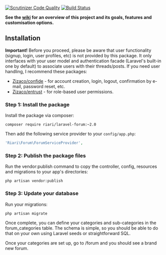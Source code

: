 [![Scrutinizer Code Quality](https://scrutinizer-ci.com/g/Riari/laravel-forum/badges/quality-score.png?b=master)](https://scrutinizer-ci.com/g/Riari/laravel-forum/?branch=master)
[![Build Status](https://scrutinizer-ci.com/g/Riari/laravel-forum/badges/build.png?b=master)](https://scrutinizer-ci.com/g/Riari/laravel-forum/build-status/master)

**See the [wiki](https://github.com/Riari/laravel-forum/wiki) for an overview of this project and its goals, features and customisation options.**

## Installation

**Important!** Before you proceed, please be aware that user functionality (signup, login, user profiles, etc) is not provided by this package. It only interfaces with your user model and authentication facade (Laravel's built-in one by default) to associate users with their threads/posts. If you need user handling, I recommend these packages:

 * [Zizaco/confide](https://github.com/Zizaco/confide) - for account creation, login, logout, confirmation by e-mail, password reset, etc.
 * [Zizaco/entrust](https://github.com/Zizaco/entrust) - for role-based user permissions.


### Step 1: Install the package

Install the package via composer:

```
composer require riari/laravel-forum:~2.0
```

Then add the following service provider to your `config/app.php`:

```php
'Riari\Forum\ForumServiceProvider',
```

### Step 2: Publish the package files

Run the vendor:publish command to copy the controller, config, resources and migrations to your app's directories:

`php artisan vendor:publish`

### Step 3: Update your database

Run your migrations:

`php artisan migrate`

Once complete, you can define your categories and sub-categories in the forum_categories table. The schema is simple, so you should be able to do that on your own using Laravel seeds or straightforward SQL.

Once your categories are set up, go to <app hostname>/forum and you should see a brand new forum.
